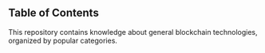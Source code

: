 ## Table of Contents

This repository contains knowledge about general blockchain technologies, organized by popular categories.
